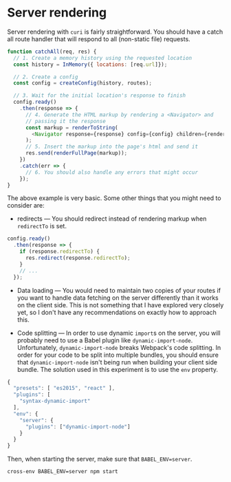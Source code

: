 # Server rendering

Server rendering with `curi` is fairly straightforward. You should have a catch all route handler that will respond to all (non-static file) requests.

```js
function catchAll(req, res) {
  // 1. Create a memory history using the requested location
  const history = InMemory({ locations: [req.url]});

  // 2. Create a config
  const config = createConfig(history, routes);

  // 3. Wait for the initial location's response to finish
  config.ready()
    .then(response => {
      // 4. Generate the HTML markup by rendering a <Navigator> and
      // passing it the response
      const markup = renderToString(
        <Navigator response={response} config={config} children={renderFunction} />
      );
      // 5. Insert the markup into the page's html and send it
      res.send(renderFullPage(markup));
    })
    .catch(err => {
      // 6. You should also handle any errors that might occur
    });
}
```

The above example is very basic. Some other things that you might need to consider are:

* redirects — You should redirect instead of rendering markup when `redirectTo` is set.

```js
config.ready()
  .then(response => {
    if (response.redirectTo) {
      res.redirect(response.redirectTo);
    }
    // ...
  });
```

* Data loading — You would need to maintain two copies of your routes if you want to handle data fetching on the server differently than it works on the client side. This is not something that I have explored very closely yet, so I don't have any recommendations on exactly how to approach this.

* Code splitting — In order to use dynamic `import`s on the server, you will probably need to use a Babel plugin like `dynamic-import-node`. Unfortunately, `dynamic-import-node` breaks Webpack's code splitting. In order for your code to be split into multiple bundles, you should ensure that `dynamic-import-node` isn't being run when building your client side bundle. The solution used in this experiment is to use the `env` property.

```js
{
  "presets": [ "es2015", "react" ],
  "plugins": [
    "syntax-dynamic-import"
  ],
  "env": {
    "server": {
      "plugins": ["dynamic-import-node"]
    }
  }
}
```

Then, when starting the server, make sure that `BABEL_ENV=server`.

```
cross-env BABEL_ENV=server npm start
```
